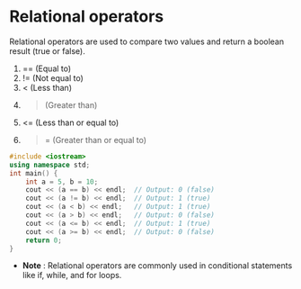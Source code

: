 # Relational operators
Relational operators are used to compare two values and return a boolean result (true or false).
 1. == (Equal to)
 2. != (Not equal to)
 3. <  (Less than)
 4. >  (Greater than)
 5. <= (Less than or equal to)
 6. >=  (Greater than or equal to)

```cpp
#include <iostream>
using namespace std;
int main() {
    int a = 5, b = 10;
    cout << (a == b) << endl;  // Output: 0 (false)
    cout << (a != b) << endl;  // Output: 1 (true)
    cout << (a < b) << endl;   // Output: 1 (true)
    cout << (a > b) << endl;   // Output: 0 (false)
    cout << (a <= b) << endl;  // Output: 1 (true)
    cout << (a >= b) << endl;  // Output: 0 (false)
    return 0;
}
```

- **Note** : Relational operators are commonly used in conditional statements like if, while, and for loops.
